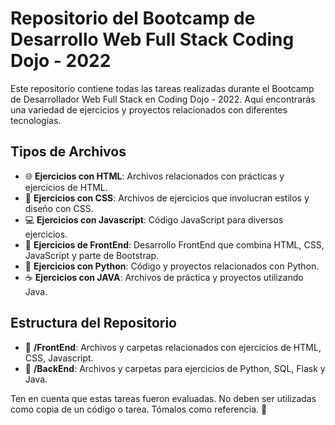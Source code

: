 # Repositorio del Bootcamp de Desarrollo Web Full Stack Coding Dojo - 2022

Este repositorio contiene todas las tareas realizadas durante el Bootcamp de Desarrollador Web Full Stack en Coding Dojo - 2022. Aquí encontrarás una variedad de ejercicios y proyectos relacionados con diferentes tecnologías.

## Tipos de Archivos

- 🌐 **Ejercicios con HTML**: Archivos relacionados con prácticas y ejercicios de HTML.
- 🎨 **Ejercicios con CSS**: Archivos de ejercicios que involucran estilos y diseño con CSS.
- 💻 **Ejercicios con Javascript**: Código JavaScript para diversos ejercicios.
- 🚀 **Ejercicios de FrontEnd**: Desarrollo FrontEnd que combina HTML, CSS, JavaScript y parte de Bootstrap.
- 🐍 **Ejercicios con Python**: Código y proyectos relacionados con Python.
- ☕ **Ejercicios con JAVA**: Archivos de práctica y proyectos utilizando Java.

## Estructura del Repositorio

- 📁 **/FrontEnd**: Archivos y carpetas relacionados con ejercicios de HTML, CSS, Javascript.
- 📁 **/BackEnd**: Archivos y carpetas para ejercicios de Python, SQL, Flask y Java.


Ten en cuenta que estas tareas fueron evaluadas. No deben ser utilizadas como copia de un código o tarea. Tómalos como referencia. :crocodile:
